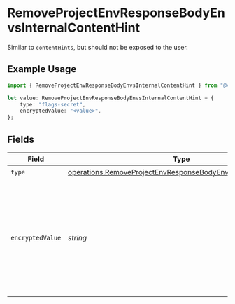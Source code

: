 # RemoveProjectEnvResponseBodyEnvsInternalContentHint

Similar to `contentHints`, but should not be exposed to the user.

## Example Usage

```typescript
import { RemoveProjectEnvResponseBodyEnvsInternalContentHint } from "@vercel/sdk/models/operations";

let value: RemoveProjectEnvResponseBodyEnvsInternalContentHint = {
    type: "flags-secret",
    encryptedValue: "<value>",
};
```

## Fields

| Field                                                                                                                                    | Type                                                                                                                                     | Required                                                                                                                                 | Description                                                                                                                              |
| ---------------------------------------------------------------------------------------------------------------------------------------- | ---------------------------------------------------------------------------------------------------------------------------------------- | ---------------------------------------------------------------------------------------------------------------------------------------- | ---------------------------------------------------------------------------------------------------------------------------------------- |
| `type`                                                                                                                                   | [operations.RemoveProjectEnvResponseBodyEnvsResponse200Type](../../models/operations/removeprojectenvresponsebodyenvsresponse200type.md) | :heavy_check_mark:                                                                                                                       | N/A                                                                                                                                      |
| `encryptedValue`                                                                                                                         | *string*                                                                                                                                 | :heavy_check_mark:                                                                                                                       | Contains the `value` of the env variable, encrypted with a special key to make decryption possible in the subscriber Lambda.             |